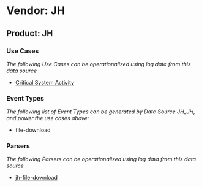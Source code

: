 Vendor: JH
==========
Product: JH
-----------

### Use Cases

_The following Use Cases can be operationalized using log data from this data source_

* [Critical System Activity](../UseCases/usecase_critical_system_activity.md)


### Event Types

_The following list of Event Types can be generated by Data Source JH_JH, and power the use cases above:_

- file-download


### Parsers

_The following Parsers can be operationalized using log data from this data source_

* [jh-file-download](../Parsers/parserContent_jh-file-download.md)
